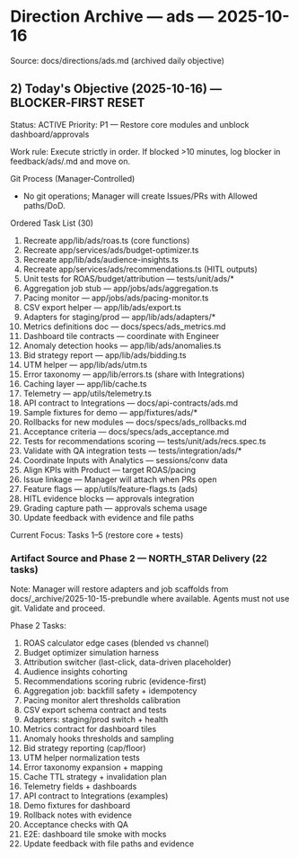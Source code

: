 # Direction Archive — ads — 2025-10-16

Source: docs/directions/ads.md (archived daily objective)

## 2) Today's Objective (2025-10-16) — BLOCKER‑FIRST RESET

Status: ACTIVE
Priority: P1 — Restore core modules and unblock dashboard/approvals

Work rule: Execute strictly in order. If blocked >10 minutes, log blocker in feedback/ads/<today>.md and move on.

Git Process (Manager‑Controlled)

- No git operations; Manager will create Issues/PRs with Allowed paths/DoD.

Ordered Task List (30)

1. Recreate app/lib/ads/roas.ts (core functions)
2. Recreate app/services/ads/budget-optimizer.ts
3. Recreate app/lib/ads/audience-insights.ts
4. Recreate app/services/ads/recommendations.ts (HITL outputs)
5. Unit tests for ROAS/budget/attribution — tests/unit/ads/\*
6. Aggregation job stub — app/jobs/ads/aggregation.ts
7. Pacing monitor — app/jobs/ads/pacing-monitor.ts
8. CSV export helper — app/lib/ads/export.ts
9. Adapters for staging/prod — app/lib/ads/adapters/\*
10. Metrics definitions doc — docs/specs/ads_metrics.md
11. Dashboard tile contracts — coordinate with Engineer
12. Anomaly detection hooks — app/lib/ads/anomalies.ts
13. Bid strategy report — app/lib/ads/bidding.ts
14. UTM helper — app/lib/ads/utm.ts
15. Error taxonomy — app/lib/errors.ts (share with Integrations)
16. Caching layer — app/lib/cache.ts
17. Telemetry — app/utils/telemetry.ts
18. API contract to Integrations — docs/api-contracts/ads.md
19. Sample fixtures for demo — app/fixtures/ads/\*
20. Rollbacks for new modules — docs/specs/ads_rollbacks.md
21. Acceptance criteria — docs/specs/ads_acceptance.md
22. Tests for recommendations scoring — tests/unit/ads/recs.spec.ts
23. Validate with QA integration tests — tests/integration/ads/\*
24. Coordinate Inputs with Analytics — sessions/conv data
25. Align KPIs with Product — target ROAS/pacing
26. Issue linkage — Manager will attach when PRs open
27. Feature flags — app/utils/feature-flags.ts (ads)
28. HITL evidence blocks — approvals integration
29. Grading capture path — approvals schema usage
30. Update feedback with evidence and file paths

Current Focus: Tasks 1–5 (restore core + tests)

### Artifact Source and Phase 2 — NORTH_STAR Delivery (22 tasks)

Note: Manager will restore adapters and job scaffolds from docs/\_archive/2025-10-15-prebundle where available. Agents must not use git. Validate and proceed.

Phase 2 Tasks:

1. ROAS calculator edge cases (blended vs channel)
2. Budget optimizer simulation harness
3. Attribution switcher (last-click, data-driven placeholder)
4. Audience insights cohorting
5. Recommendations scoring rubric (evidence-first)
6. Aggregation job: backfill safety + idempotency
7. Pacing monitor alert thresholds calibration
8. CSV export schema contract and tests
9. Adapters: staging/prod switch + health
10. Metrics contract for dashboard tiles
11. Anomaly hooks thresholds and sampling
12. Bid strategy reporting (cap/floor)
13. UTM helper normalization tests
14. Error taxonomy expansion + mapping
15. Cache TTL strategy + invalidation plan
16. Telemetry fields + dashboards
17. API contract to Integrations (examples)
18. Demo fixtures for dashboard
19. Rollback notes with evidence
20. Acceptance checks with QA
21. E2E: dashboard tile smoke with mocks
22. Update feedback with file paths and evidence
